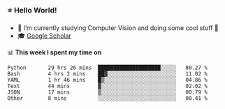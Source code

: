 ### ⭐️ Hello World!

<!--
**hologerry/hologerry** is a ✨ _special_ ✨ repository because its `README.md` (this file) appears on your GitHub profile.

Here are some ideas to get you started:

- 🔭 I’m currently working and studying on Computer Vision
- 🌱 I’m currently learning at Peking University
- 💬 Ask me about 
- 📫 How to reach me: E-mail
- 😄 Pronouns: he/his
- ⚡ Fun fact: Music is the Power
-->


- 🔭 I’m currently studying Computer Vision and doing some cool stuff 🤖
- 🎓 [Google Scholar](https://scholar.google.com/citations?user=3ykqW9wAAAAJ&hl=en)


📊 **This week I spent my time on**

<!--START_SECTION:waka-->

```text
Python       29 hrs 26 mins  ████████████████████░░░░░   80.27 %
Bash         4 hrs 2 mins    ██▓░░░░░░░░░░░░░░░░░░░░░░   11.02 %
YAML         1 hr 46 mins    █▒░░░░░░░░░░░░░░░░░░░░░░░   04.86 %
Text         44 mins         ▓░░░░░░░░░░░░░░░░░░░░░░░░   02.02 %
JSON         17 mins         ▒░░░░░░░░░░░░░░░░░░░░░░░░   00.79 %
Other        8 mins          ░░░░░░░░░░░░░░░░░░░░░░░░░   00.41 %
```

<!--END_SECTION:waka-->
